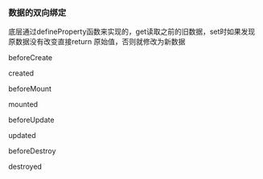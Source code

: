 ### 数据的双向绑定 ### 
底层通过defineProperty函数来实现的，get读取之前的旧数据，set时如果发现原数据没有改变直接return 原始值，否则就修改为新数据

beforeCreate

created

beforeMount

mounted

beforeUpdate

updated

beforeDestroy

destroyed
